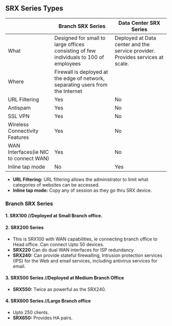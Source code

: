 ## SRX Series Types

||Branch SRX Series|Data Center SRX Series|
|---|---|---|
|What|Designed for small to large offices consisting of few individuals to 100 of employees|Deployed at Data center and the service provider. Provides services at scale.|
|Where|Firewall is deployed at the edge of network, separating users from the Internet||
|URL Filtering|Yes|No|
|Antispam|Yes|No|
|SSL VPN|Yes|No|
|Wireless Connectivity Features|Yes|No|
|WAN Interfaces(ie NIC to connect WAN)|Yes|No|
|Inline tap mode|No|Yes|

- **URL Filtering:**  URL filtering allows the administrator to limit what categories of websites can be accessed.
- **Inline tap mode:** Copy any of session as they go thru SRX device.

### Branch SRX Series
#### 1. SRX100   //Deployed at Small Branch office.
#### 2. SRX200 Series
  - This is SRX100 with WAN capabilities, ie connecting branch office to Head office. Can connect Upto 50 devices.
  - **SRX220** Can do dual WAN interfaces for ISP redundancy
  - **SRX240:** Can provide stateful firewalling, Intrusion protection services (IPS) for the Web and email services, including antivirus services for email.
#### 3. SRX500 Series   //Deployed at Medium Branch Office
  - **SRX550:** Twice as powerful as the SRX240. 
#### 4. SRX600 Series       //Large Branch office
  - Upto 250 clients.
  - **SRX650:** Provides HA pairs.
